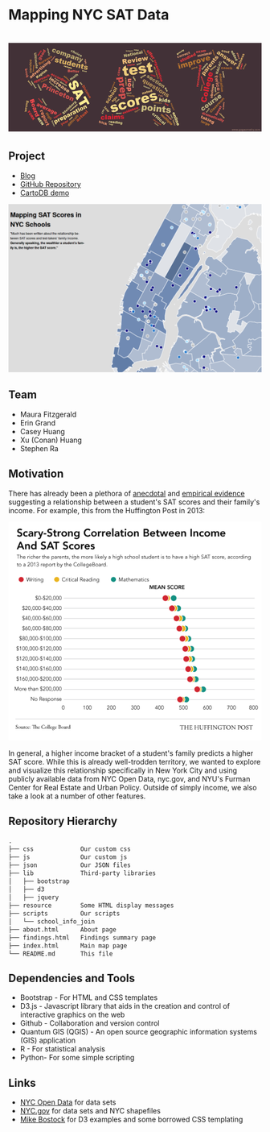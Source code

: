 # Mapping NYC SAT Data

![Logo](img/logo.gif)
===============================

Project 
-------
*   [Blog](https://github.com/eringrand/2015-14-04-22-satblogpost.md)
*   [GitHub Repository](https://github.com/eringrand/edavproj)
*   [CartoDB demo](http://github.com/eringrand/edavproj/index.html)


![Snapshot](img/snapshot.png)

Team
-------

*   Maura Fitzgerald
*   Erin Grand
*   Casey Huang
*   Xu (Conan) Huang
*   Stephen Ra

Motivation
------------

There has already been a plethora of [anecdotal](http://articles.latimes.com/2003/jul/27/local/me-sat27) and [empirical evidence](http://economix.blogs.nytimes.com/2009/08/27/sat-scores-and-family-income/?_r=1) suggesting a relationship between a student's SAT scores and their family's income. For example, this from the Huffington Post in 2013:

![HuffPo SAT](img/SATScores_0.png)

In general, a higher income bracket of a student's family predicts a higher SAT score. While this is
already well-trodden territory, we wanted to explore and visualize this relationship specifically in New York City and using
publicly available data from NYC Open Data, nyc.gov, and NYU's Furman Center for Real Estate and Urban Policy. Outside of simply income,
we also take a look at a number of other features.

Repository Hierarchy
--------------------
    .
    ├── css             Our custom css
    ├── js              Our custom js
    ├── json            Our JSON files
    ├── lib             Third-party libraries
    │   ├── bootstrap
    │   ├── d3
    │   ├── jquery
    ├── resource        Some HTML display messages
    ├── scripts         Our scripts
    │   └── school_info_join
    ├── about.html      About page
    ├── findings.html   Findings summary page
    ├── index.html      Main map page
    └── README.md       This file


Dependencies and Tools
----------------------

*   Bootstrap - For HTML and CSS templates
*   D3.js -  Javascript library that aids in the creation and control of
    interactive graphics on the web
*   Github - Collaboration and version control
*   Quantum GIS (QGIS) - An open source geographic information systems (GIS)
    application
*   R - For statistical analysis
*   Python- For some simple scripting

Links
-----------

*   [NYC Open Data](https://nycopendata.socrata.com/) for data sets
*   [NYC.gov](http://www1.nyc.gov/) for data sets and NYC shapefiles
*   [Mike Bostock](http://bl.ocks.org/mbostock) for D3 examples and some
    borrowed CSS templating
